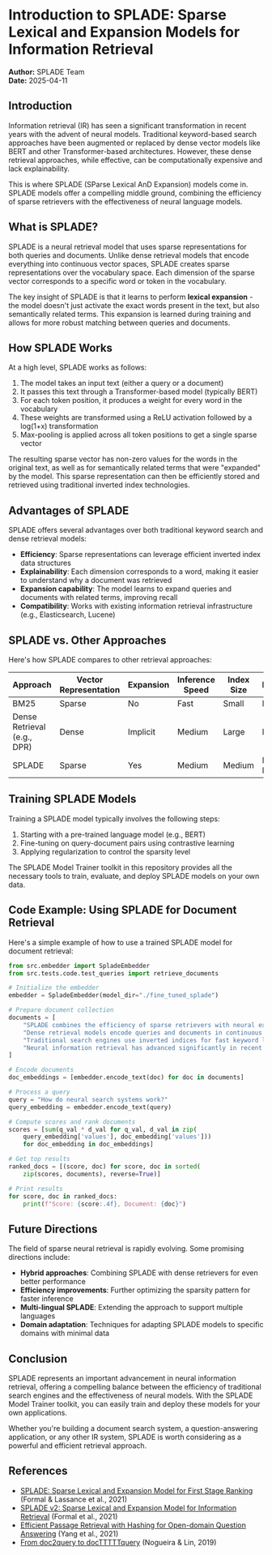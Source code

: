 # Introduction to SPLADE: Sparse Lexical and Expansion Models for Information Retrieval

**Author:** SPLADE Team  
**Date:** 2025-04-11

## Introduction

Information retrieval (IR) has seen a significant transformation in recent years with the advent of neural models. Traditional keyword-based search approaches have been augmented or replaced by dense vector models like BERT and other Transformer-based architectures. However, these dense retrieval approaches, while effective, can be computationally expensive and lack explainability.

This is where SPLADE (SParse Lexical AnD Expansion) models come in. SPLADE models offer a compelling middle ground, combining the efficiency of sparse retrievers with the effectiveness of neural language models.

## What is SPLADE?

SPLADE is a neural retrieval model that uses sparse representations for both queries and documents. Unlike dense retrieval models that encode everything into continuous vector spaces, SPLADE creates sparse representations over the vocabulary space. Each dimension of the sparse vector corresponds to a specific word or token in the vocabulary.

The key insight of SPLADE is that it learns to perform **lexical expansion** - the model doesn't just activate the exact words present in the text, but also semantically related terms. This expansion is learned during training and allows for more robust matching between queries and documents.

## How SPLADE Works

At a high level, SPLADE works as follows:

1. The model takes an input text (either a query or a document)
2. It passes this text through a Transformer-based model (typically BERT)
3. For each token position, it produces a weight for every word in the vocabulary
4. These weights are transformed using a ReLU activation followed by a log(1+x) transformation
5. Max-pooling is applied across all token positions to get a single sparse vector

The resulting sparse vector has non-zero values for the words in the original text, as well as for semantically related terms that were "expanded" by the model. This sparse representation can then be efficiently stored and retrieved using traditional inverted index technologies.

## Advantages of SPLADE

SPLADE offers several advantages over both traditional keyword search and dense retrieval models:

- **Efficiency**: Sparse representations can leverage efficient inverted index data structures
- **Explainability**: Each dimension corresponds to a word, making it easier to understand why a document was retrieved
- **Expansion capability**: The model learns to expand queries and documents with related terms, improving recall
- **Compatibility**: Works with existing information retrieval infrastructure (e.g., Elasticsearch, Lucene)

## SPLADE vs. Other Approaches

Here's how SPLADE compares to other retrieval approaches:

| Approach | Vector Representation | Expansion | Inference Speed | Index Size | Explainability |
|----------|------------------------|-----------|-----------------|------------|----------------|
| BM25 | Sparse | No | Fast | Small | High |
| Dense Retrieval (e.g., DPR) | Dense | Implicit | Medium | Large | Low |
| SPLADE | Sparse | Yes | Medium | Medium | Medium-High |

## Training SPLADE Models

Training a SPLADE model typically involves the following steps:

1. Starting with a pre-trained language model (e.g., BERT)
2. Fine-tuning on query-document pairs using contrastive learning
3. Applying regularization to control the sparsity level

The SPLADE Model Trainer toolkit in this repository provides all the necessary tools to train, evaluate, and deploy SPLADE models on your own data.

## Code Example: Using SPLADE for Document Retrieval

Here's a simple example of how to use a trained SPLADE model for document retrieval:

```python
from src.embedder import SpladeEmbedder
from src.tests.code.test_queries import retrieve_documents

# Initialize the embedder
embedder = SpladeEmbedder(model_dir="./fine_tuned_splade")

# Prepare document collection
documents = [
    "SPLADE combines the efficiency of sparse retrievers with neural expansion.",
    "Dense retrieval models encode queries and documents in continuous vector spaces.",
    "Traditional search engines use inverted indices for fast keyword lookup.",
    "Neural information retrieval has advanced significantly in recent years."
]

# Encode documents
doc_embeddings = [embedder.encode_text(doc) for doc in documents]

# Process a query
query = "How do neural search systems work?"
query_embedding = embedder.encode_text(query)

# Compute scores and rank documents
scores = [sum(q_val * d_val for q_val, d_val in zip(
    query_embedding['values'], doc_embedding['values']))
    for doc_embedding in doc_embeddings]

# Get top results
ranked_docs = [(score, doc) for score, doc in sorted(
    zip(scores, documents), reverse=True)]

# Print results
for score, doc in ranked_docs:
    print(f"Score: {score:.4f}, Document: {doc}")
```

## Future Directions

The field of sparse neural retrieval is rapidly evolving. Some promising directions include:

- **Hybrid approaches**: Combining SPLADE with dense retrievers for even better performance
- **Efficiency improvements**: Further optimizing the sparsity pattern for faster inference
- **Multi-lingual SPLADE**: Extending the approach to support multiple languages
- **Domain adaptation**: Techniques for adapting SPLADE models to specific domains with minimal data

## Conclusion

SPLADE represents an important advancement in neural information retrieval, offering a compelling balance between the efficiency of traditional search engines and the effectiveness of neural models. With the SPLADE Model Trainer toolkit, you can easily train and deploy these models for your own applications.

Whether you're building a document search system, a question-answering application, or any other IR system, SPLADE is worth considering as a powerful and efficient retrieval approach.

## References

- [SPLADE: Sparse Lexical and Expansion Model for First Stage Ranking](https://arxiv.org/abs/2107.05720) (Formal & Lassance et al., 2021)
- [SPLADE v2: Sparse Lexical and Expansion Model for Information Retrieval](https://arxiv.org/abs/2109.10086) (Formal et al., 2021)
- [Efficient Passage Retrieval with Hashing for Open-domain Question Answering](https://arxiv.org/abs/2106.00882) (Yang et al., 2021)
- [From doc2query to docTTTTTquery](https://cs.uwaterloo.ca/~jimmylin/publications/Nogueira_Lin_2019_docTTTTTquery-v2.pdf) (Nogueira & Lin, 2019)
